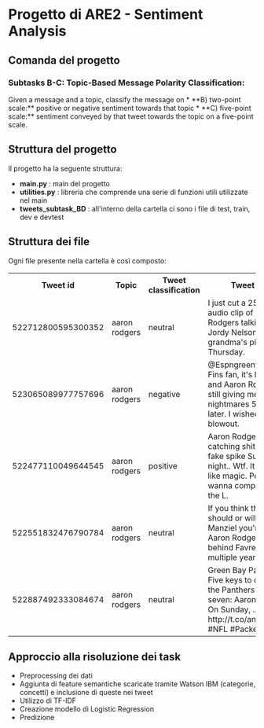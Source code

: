 # Progetto di ARE2 - Sentiment Analysis

## Comanda del progetto

<h3>Subtasks B-C: Topic-Based Message Polarity Classification:  </h3>
Given a message and a topic, classify the message on  
  * **B) two-point scale:** positive or negative sentiment towards that topic
  * **C) five-point scale:** sentiment conveyed by that tweet towards the topic on a five-point scale.

## Struttura del progetto
Il progetto ha la seguente struttura:
  * **main.py** : main del progetto  
  * **utilities.py** : libreria che comprende una serie di funzioni utili utilizzate nel main
  * **tweets_subtask_BD** : all'interno della cartella ci sono i file di test, train, dev e devtest
  
  
## Struttura dei file
Ogni file presente nella cartella è così composto:  

  <table>
    <tr>
        <th><b>Tweet id</b></th>
        <th><b>Topic</b></th>
        <th><b>Tweet classification</b></th>
        <th><b>Tweet text</b></th>
    </tr>
    <tr>
        <td>522712800595300352</td>
        <td>aaron rodgers</td>
        <td>neutral</td>
        <td>I just cut a 25 second audio clip of Aaron Rodgers talking about Jordy Nelson's grandma's pies. Happy Thursday.</td>
    </tr>
    <tr>
        <td>523065089977757696</td>
        <td>aaron rodgers</td>
        <td>negative</td>
        <td>@Espngreeny I'm a Fins fan, it's Friday, and Aaron Rodgers is still giving me nightmares 5 days later. I wished it was a blowout.</td>
    </tr>
        <tr>
        <td>522477110049644545</td>
        <td>aaron rodgers</td>
        <td>positive</td>
        <td>Aaron Rodgers is really catching shit for the fake spike Sunday night.. Wtf. It worked like magic. People just wanna complain about the L.</td>
    </tr>
        <tr>
        <td>522551832476790784</td>
        <td>aaron rodgers</td>
        <td>neutral</td>
        <td>If you think  the Browns should or will trade Manziel you're an idiot. Aaron Rodgers sat behind Favre for multiple years.</td>
    </tr>
        <tr>
        <td>522887492333084674</td>
        <td>aaron rodgers</td>
        <td>neutral</td>
        <td>Green Bay Packers:  Five keys to defeating the Panthers in week seven: Aaron Rodgers On Sunday, ... http://t.co/anCHQjSLh9 #NFL #Packers</td>
    </tr>

  </table>
 
 ## Approccio alla risoluzione dei task
 * Preprocessing dei dati
 * Aggiunta di feature semantiche scaricate tramite Watson IBM (categorie, concetti) e inclusione di queste nei tweet
 * Utilizzo di TF-IDF
 * Creazione modello di Logistic Regression
 * Predizione